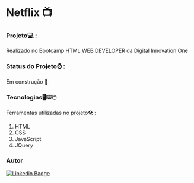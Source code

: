 # Netflix 📺

### Projeto💻 :
 Realizado no Bootcamp HTML WEB DEVELOPER da Digital Innovation One

### Status do Projeto⌚ : 
Em construção 🚧

### Tecnologias🖥️⌨️🖱️
Ferramentas utilizadas no projeto🛠️ :
1. HTML
2. CSS
3. JavaScript
4. JQuery

### Autor
[![Linkedin Badge](https://img.shields.io/badge/-LinkedIn-blue?style=flat-square&logo=Linkedin&logoColor=white&link=https://www.linkedin.com/in/fagnerpsantos/)](https://www.linkedin.com/in/igor-cruz-ti/)
